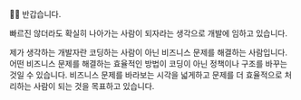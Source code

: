 🙇‍♂️ 반갑습니다.

빠르진 않더라도 확실히 나아가는 사람이 되자라는 생각으로 개발에 임하고 있습니다.



제가 생각하는 개발자란 코딩하는 사람이 아닌 비즈니스 문제를 해결하는 사람입니다.
어떤 비즈니스 문제를 해결하는 효율적인 방법이 코딩이 아닌 정책이나 구조를 바꾸는 것일 수 있습니다.
비즈니스 문제를 바라보는 시각을 넓게하고 문제를 더 효율적으로 처리하는 사람이 되는 것을 목표하고 있습니다.



<!--
**yjw8459/yjw8459** is a ✨ _special_ ✨ repository because its `README.md` (this file) appears on your GitHub profile.

Here are some ideas to get you started:

- 🔭 I’m currently working on ...
- 🌱 I’m currently learning ...
- 👯 I’m looking to collaborate on ...
- 🤔 I’m looking for help with ...
- 💬 Ask me about ...
- 📫 How to reach me: ...
- 😄 Pronouns: ...
- ⚡ Fun fact: ...
-->
